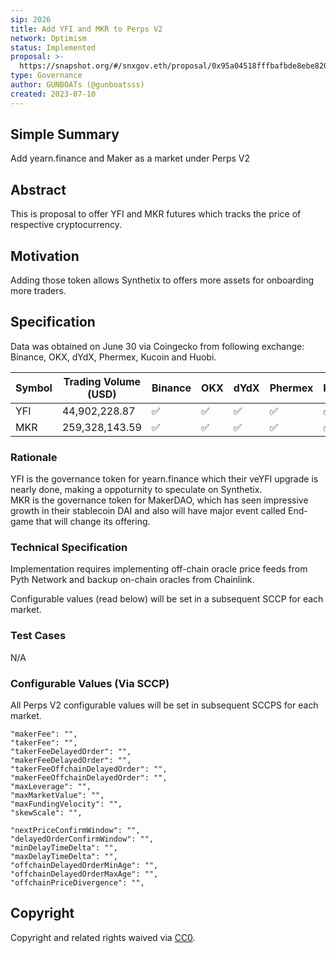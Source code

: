 ```yaml
---
sip: 2026
title: Add YFI and MKR to Perps V2
network: Optimism
status: Implemented
proposal: >-
  https://snapshot.org/#/snxgov.eth/proposal/0x95a04518fffbafbde8ebe820f602c719c5c466f57ed1e7a1ee5c23d5311fa256
type: Governance
author: GUNBOATs (@gunboatsss)
created: 2023-07-10
---
```


<!--You can leave these HTML comments in your merged SIP and delete the visible duplicate text guides, they will not appear and may be helpful to refer to if you edit it again. This is the suggested template for new SIPs. Note that an SIP number will be assigned by an editor. When opening a pull request to submit your SIP, please use an abbreviated title in the filename, `sip-draft_title_abbrev.md`. The title should be 44 characters or less.-->



## Simple Summary

<!--"If you can't explain it simply, you don't understand it well enough." Simply describe the outcome the proposed changes intends to achieve. This should be non-technical and accessible to a casual community member.-->

Add yearn.finance and Maker as a market under Perps V2

## Abstract

<!--A short (~200 word) description of the proposed change, the abstract should clearly describe the proposed change. This is what *will* be done if the SIP is implemented, not *why* it should be done or *how* it will be done. If the SIP proposes deploying a new contract, write, "we propose to deploy a new contract that will do x".-->

This is proposal to offer YFI and MKR futures which tracks the price of respective cryptocurrency. 

## Motivation

<!--This is the problem statement. This is the *why* of the SIP. It should clearly explain *why* the current state of the protocol is inadequate.  It is critical that you explain *why* the change is needed, if the SIP proposes changing how something is calculated, you must address *why* the current calculation is innaccurate or wrong. This is not the place to describe how the SIP will address the issue!-->

Adding those token allows Synthetix to offers more assets for onboarding more traders.

## Specification

<!--The specification should describe the syntax and semantics of any new feature, there are five sections
1. Overview
2. Rationale
3. Technical Specification
4. Test Cases
5. Configurable Values
-->
Data was obtained on June 30 via Coingecko from following exchange: Binance, OKX, dYdX, Phermex, Kucoin and Huobi.

| Symbol | Trading Volume (USD) | Binance | OKX | dYdX | Phermex | Kucoin | Huobi |
|--------|----------------------|---------|-----|------|---------|--------|-------|
| YFI    | 44,902,228.87        | ✅      | ✅ | ✅   | ✅     | ✅     | ✅   |
| MKR    | 259,328,143.59       | ✅      | ✅ | ✅   | ✅     | ✅     | ✅   |


### Rationale

<!--This is where you explain the reasoning behind how you propose to solve the problem. Why did you propose to implement the change in this way, what were the considerations and trade-offs. The rationale fleshes out what motivated the design and why particular design decisions were made. It should describe alternate designs that were considered and related work. The rationale may also provide evidence of consensus within the community, and should discuss important objections or concerns raised during discussion.-->

YFI is the governance token for yearn.finance which their veYFI upgrade is nearly done, making a oppoturnity to speculate on Synthetix.  
MKR is the governance token for MakerDAO, which has seen impressive growth in their stablecoin DAI and also will have major event called End-game that will change its offering.

### Technical Specification

<!--The technical specification should outline the public API of the changes proposed. That is, changes to any of the interfaces Synthetix currently exposes or the creations of new ones.-->

Implementation requires implementing off-chain oracle price feeds from Pyth Network and backup on-chain oracles from Chainlink.

Configurable values (read below) will be set in a subsequent SCCP for each market.

### Test Cases

<!--Test cases for an implementation are mandatory for SIPs but can be included with the implementation..-->

N/A

### Configurable Values (Via SCCP)

<!--Please list all values configurable via SCCP under this implementation.-->

All Perps V2 configurable values will be set in subsequent SCCPS for each market.

    "makerFee": "",
    "takerFee": "",
    "takerFeeDelayedOrder": "",
    "makerFeeDelayedOrder": "",
    "takerFeeOffchainDelayedOrder": "",
    "makerFeeOffchainDelayedOrder": "",
    "maxLeverage": "",
    "maxMarketValue": "",
    "maxFundingVelocity": "",
    "skewScale": "",

    "nextPriceConfirmWindow": "",
    "delayedOrderConfirmWindow": "",
    "minDelayTimeDelta": "",
    "maxDelayTimeDelta": "",
    "offchainDelayedOrderMinAge": "",
    "offchainDelayedOrderMaxAge": "",
    "offchainPriceDivergence": "",

## Copyright

Copyright and related rights waived via [CC0](https://creativecommons.org/publicdomain/zero/1.0/).

